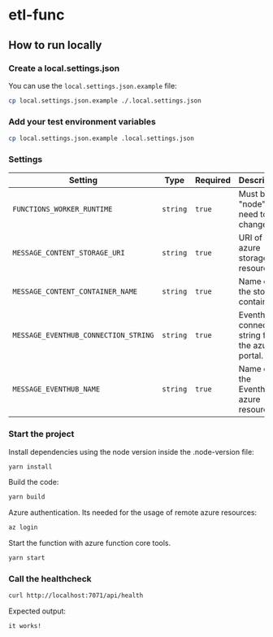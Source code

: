 # etl-func

## How to run locally

### Create a local.settings.json

You can use the `local.settings.json.example` file:

```bash
cp local.settings.json.example ./.local.settings.json
```

### Add your test environment variables

```bash
cp local.settings.json.example .local.settings.json
```

### Settings

| Setting                              | Type     | Required | Description                                       |
| ------------------------------------ | -------- | -------- | ------------------------------------------------- |
| `FUNCTIONS_WORKER_RUNTIME`           | `string` | `true`   | Must be "node". No need to be changed             |
| `MESSAGE_CONTENT_STORAGE_URI`        | `string` | `true`   | URI of the azure storage resource                 |
| `MESSAGE_CONTENT_CONTAINER_NAME`     | `string` | `true`   | Name of the storage container                     |
| `MESSAGE_EVENTHUB_CONNECTION_STRING` | `string` | `true`   | Eventhub connection string from the azure portal. |
| `MESSAGE_EVENTHUB_NAME`              | `string` | `true`   | Name of the Eventhub azure resource               |

### Start the project

Install dependencies using the node version inside the .node-version file:

```bash
yarn install
```

Build the code:

```bash
yarn build
```

Azure authentication. Its needed for the usage of remote azure resources:

```bash
az login
```

Start the function with azure function core tools.

```bash
yarn start
```

### Call the healthcheck

```bash
curl http://localhost:7071/api/health
```

Expected output:

```bash
it works!
```
